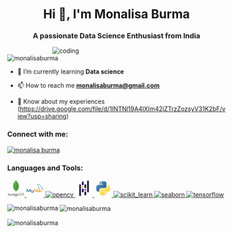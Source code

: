 <h1 align="center">Hi 👋, I'm Monalisa Burma</h1>
<h3 align="center">A passionate Data Science Enthusiast from India</h3>

<img align="right" alt="coding" width="400" src="https://cdn.dribbble.com/users/1857592/screenshots/3848396/character-typing.gif">

<p align="left"> <img src="https://komarev.com/ghpvc/?username=monalisaburma&label=Profile%20views&color=0e75b6&style=flat" alt="monalisaburma" /> </p>

- 🌱 I’m currently learning **Data science**

- 📫 How to reach me **monalisaburma@gmail.com**

- 📄 Know about my experiences (https://drive.google.com/file/d/1INTNl19A4lXIm42jZTrzZozsyV31K2bF/view?usp=sharing)

<h3 align="left">Connect with me:</h3>
<p align="left">
<a href="http://www.linkedin.com/in/monalisa-burma7" target="blank"><img align="center" src="https://raw.githubusercontent.com/rahuldkjain/github-profile-readme-generator/master/src/images/icons/Social/linked-in-alt.svg" alt="monalisa burma" height="30" width="40" /></a>
</p>

<h3 align="left">Languages and Tools:</h3>
<p align="left"> <a href="https://www.mongodb.com/" target="_blank" rel="noreferrer"> <img src="https://raw.githubusercontent.com/devicons/devicon/master/icons/mongodb/mongodb-original-wordmark.svg" alt="mongodb" width="40" height="40"/> </a> <a href="https://www.mysql.com/" target="_blank" rel="noreferrer"> <img src="https://raw.githubusercontent.com/devicons/devicon/master/icons/mysql/mysql-original-wordmark.svg" alt="mysql" width="40" height="40"/> </a> <a href="https://opencv.org/" target="_blank" rel="noreferrer"> <img src="https://www.vectorlogo.zone/logos/opencv/opencv-icon.svg" alt="opencv" width="40" height="40"/> </a> <a href="https://pandas.pydata.org/" target="_blank" rel="noreferrer"> <img src="https://raw.githubusercontent.com/devicons/devicon/2ae2a900d2f041da66e950e4d48052658d850630/icons/pandas/pandas-original.svg" alt="pandas" width="40" height="40"/> </a> <a href="https://www.python.org" target="_blank" rel="noreferrer"> <img src="https://raw.githubusercontent.com/devicons/devicon/master/icons/python/python-original.svg" alt="python" width="40" height="40"/> </a> <a href="https://scikit-learn.org/" target="_blank" rel="noreferrer"> <img src="https://upload.wikimedia.org/wikipedia/commons/0/05/Scikit_learn_logo_small.svg" alt="scikit_learn" width="40" height="40"/> </a> <a href="https://seaborn.pydata.org/" target="_blank" rel="noreferrer"> <img src="https://seaborn.pydata.org/_images/logo-mark-lightbg.svg" alt="seaborn" width="40" height="40"/> </a> <a href="https://www.tensorflow.org" target="_blank" rel="noreferrer"> <img src="https://www.vectorlogo.zone/logos/tensorflow/tensorflow-icon.svg" alt="tensorflow" width="40" height="40"/> </a> </p>

<p><img align="left" src="https://github-readme-stats.vercel.app/api/top-langs?username=monalisaburma&show_icons=true&locale=en&layout=compact" alt="monalisaburma" /></p>

<p>&nbsp;<img align="center" src="https://github-readme-stats.vercel.app/api?username=monalisaburma&show_icons=true&locale=en" alt="monalisaburma" /></p>

<p><img align="center" src="https://github-readme-streak-stats.herokuapp.com/?user=monalisaburma&" alt="monalisaburma" /></p>
